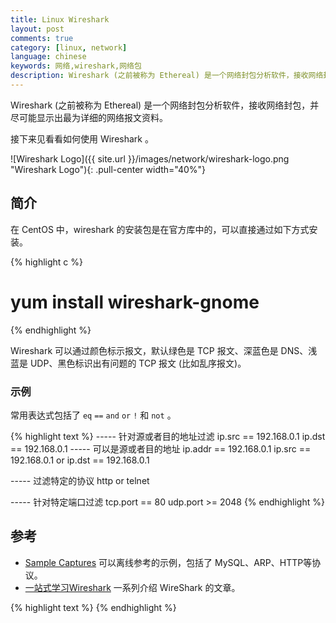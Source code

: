 ```yaml
---
title: Linux Wireshark
layout: post
comments: true
category: [linux, network]
language: chinese
keywords: 网络,wireshark,网络包
description: Wireshark (之前被称为 Ethereal) 是一个网络封包分析软件，接收网络封包，并尽可能显示出最为详细的网络报文资料。
---
```


Wireshark (之前被称为 Ethereal) 是一个网络封包分析软件，接收网络封包，并尽可能显示出最为详细的网络报文资料。

接下来见看看如何使用 Wireshark 。

<!-- more -->

![Wireshark Logo]({{ site.url }}/images/network/wireshark-logo.png "Wireshark Logo"){: .pull-center width="40%"}

## 简介

在 CentOS 中，wireshark 的安装包是在官方库中的，可以直接通过如下方式安装。

{% highlight c %}
# yum install wireshark-gnome
{% endhighlight %}

Wireshark 可以通过颜色标示报文，默认绿色是 TCP 报文、深蓝色是 DNS、浅蓝是 UDP、黑色标识出有问题的 TCP 报文 (比如乱序报文)。

### 示例

常用表达式包括了 `eq` `==` `and` `or` `!` 和 `not` 。

{% highlight text %}
----- 针对源或者目的地址过滤
ip.src == 192.168.0.1
ip.dst == 192.168.0.1
----- 可以是源或者目的地址
ip.addr == 192.168.0.1
ip.src == 192.168.0.1 or ip.dst == 192.168.0.1

----- 过滤特定的协议
http or telnet

----- 针对特定端口过滤
tcp.port == 80
udp.port >= 2048
{% endhighlight %}

<!--
　　四、针对长度和内容的过滤
　　（1）针对长度的过虑（这里的长度指定的是数据段的长度）
　　         表达式为：udp.length < 30   http.content_length <=20
　　（2）针对数据包内容的过滤
　　　　  表达式为：http.request.uri matches "vipscu"  （匹配http请求中含有vipscu字段的请求信息）
　　
    tcp dst port 3128

    显示目的TCP端口为3128的封包。
    ip src host 10.1.1.1
    显示来源IP地址为10.1.1.1的封包。
    host 10.1.2.3
    显示目的或来源IP地址为10.1.2.3的封包。
    src portrange 2000-2500
    显示来源为UDP或TCP，并且端口号在2000至2500范围内的封包。
    not imcp
    显示除了icmp以外的所有封包。（icmp通常被ping工具使用）
    src host 10.7.2.12 and not dst net 10.200.0.0/16
    显示来源IP地址为10.7.2.12，但目的地不是10.200.0.0/16的封包。
    (src host 10.4.1.12 or src net 10.6.0.0/16) and tcp dst portrange 200-10000 and dst net 10.0.0.0/8
    显示来源IP为10.4.1.12或者来源网络为10.6.0.0/16，目的地TCP端口号在200至10000之间，并且目的位于网络10.0.0.0/8内的所有封包。
-->

## 参考

* [Sample Captures](https://wiki.wireshark.org/SampleCaptures) 可以离线参考的示例，包括了 MySQL、ARP、HTTP等协议。
* [一站式学习Wireshark](http://blog.jobbole.com/70919/) 一系列介绍 WireShark 的文章。

{% highlight text %}
{% endhighlight %}
